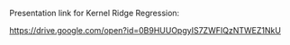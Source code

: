 
Presentation link for Kernel Ridge Regression:

https://drive.google.com/open?id=0B9HUUOpgyIS7ZWFIQzNTWEZ1NkU
